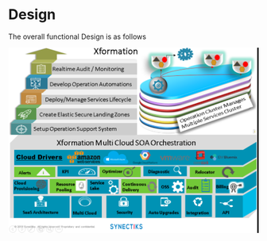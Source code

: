 # Design

The overall functional Design is as follows

![](.gitbook/assets/xformation-platform.png)

